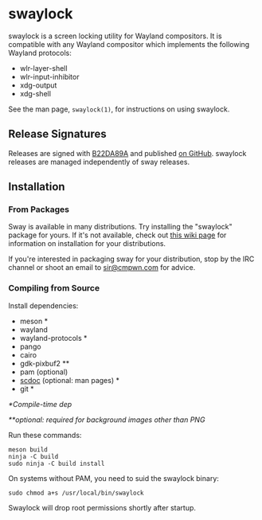 # swaylock

swaylock is a screen locking utility for Wayland compositors. It is compatible
with any Wayland compositor which implements the following Wayland protocols:

- wlr-layer-shell
- wlr-input-inhibitor
- xdg-output
- xdg-shell

See the man page, `swaylock(1)`, for instructions on using swaylock.

## Release Signatures

Releases are signed with [B22DA89A](http://pgp.mit.edu/pks/lookup?op=vindex&search=0x52CB6609B22DA89A)
and published [on GitHub](https://github.com/swaywm/sway/releases). swaylock
releases are managed independently of sway releases.

## Installation

### From Packages

Sway is available in many distributions. Try installing the "swaylock" package
for yours. If it's not available, check out [this wiki
page](https://github.com/swaywm/sway/wiki/Unsupported-packages) for information
on installation for your distributions.

If you're interested in packaging sway for your distribution, stop by the IRC
channel or shoot an email to sir@cmpwn.com for advice.

### Compiling from Source

Install dependencies:

* meson \*
* wayland
* wayland-protocols \*
* pango
* cairo
* gdk-pixbuf2 \*\*
* pam (optional)
* [scdoc](https://git.sr.ht/~sircmpwn/scdoc) (optional: man pages) \*
* git \*

_\*Compile-time dep_

_\*\*optional: required for background images other than PNG_

Run these commands:

    meson build
    ninja -C build
    sudo ninja -C build install

On systems without PAM, you need to suid the swaylock binary:

    sudo chmod a+s /usr/local/bin/swaylock

Swaylock will drop root permissions shortly after startup.
